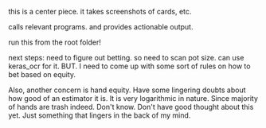 this is a center piece.
it takes screenshots of cards, etc.

calls relevant programs.
and provides actionable output.


run this from the root folder!


next steps:
need to figure out betting. so need to scan pot size.
can use keras_ocr for it.
BUT. I need to come up with some sort of rules on how to bet based on equity.

Also, another concern is hand equity. Have some lingering doubts about how good of an estimator it is.
It is very logarithmic in nature. Since majority of hands are trash indeed.
Don't know. Don't have good thought about this yet. Just something that lingers in the back of my mind.

